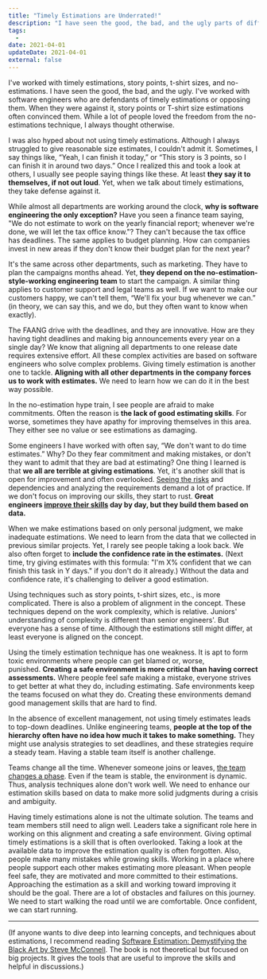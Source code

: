 ```yaml
---
title: "Timely Estimations are Underrated!"
description: "I have seen the good, the bad, and the ugly parts of different estimation techniques. I think timely estimations are better when they are done right."
tags:
  -
date: 2021-04-01
updateDate: 2021-04-01
external: false
---
```


I've worked with timely estimations, story points, t-shirt sizes, and no-estimations. I have seen the good, the bad, and the ugly. I've worked with software engineers who are defendants of timely estimations or opposing them. When they were against it, story points or T-shirt size estimations often convinced them. While a lot of people loved the freedom from the no-estimations technique, I always thought otherwise.

I was also hyped about not using timely estimations. Although I always struggled to give reasonable size estimates, I couldn't admit it. Sometimes, I say things like, “Yeah, I can finish it today,” or “This story is 3 points, so I can finish it in around two days.” Once I realized this and took a look at others, I usually see people saying things like these. At least **they say it to themselves, if not out loud**. Yet, when we talk about timely estimations, they take defense against it.

While almost all departments are working around the clock, **why is software engineering the only exception?** Have you seen a finance team saying, "We do not estimate to work on the yearly financial report; whenever we're done, we will let the tax office know."? They can't because the tax office has deadlines. The same applies to budget planning. How can companies invest in new areas if they don't know their budget plan for the next year?

It's the same across other departments, such as marketing. They have to plan the campaigns months ahead. Yet, **they depend on the no-estimation-style-working engineering team** to start the campaign. A similar thing applies to customer support and legal teams as well. If we want to make our customers happy, we can't tell them, “We'll fix your bug whenever we can.” (in theory, we can say this, and we do, but they often want to know when exactly).

The FAANG drive with the deadlines, and they are innovative. How are they having tight deadlines and making big announcements every year on a single day? We know that aligning all departments to one release date requires extensive effort. All these complex activities are based on software engineers who solve complex problems. Giving timely estimation is another one to tackle. **Aligning with all other departments in the company forces us to work with estimates.** We need to learn how we can do it in the best way possible.

In the no-estimation hype train, I see people are afraid to make commitments. Often the reason is **the lack of good estimating skills**. For worse, sometimes they have apathy for improving themselves in this area. They either see no value or see estimations as damaging.

Some engineers I have worked with often say, “We don't want to do time estimates.” Why? Do they fear commitment and making mistakes, or don't they want to admit that they are bad at estimating? One thing I learned is that **we all are terrible at giving estimations**. Yet, it's another skill that is open for improvement and often overlooked. [Seeing the risks](/why-cant-this-be-done-sooner) and dependencies and analyzing the requirements demand a lot of practice. If we don't focus on improving our skills, they start to rust. **Great engineers [improve their skills](/growth-with-systematic-bliss) day by day, but they build them based on data.**

When we make estimations based on only personal judgment, we make inadequate estimations. We need to learn from the data that we collected in previous similar projects. Yet, I rarely see people taking a look back. We also often forget to **include the confidence rate in the estimates.** (Next time, try giving estimates with this formula: "I'm X% confident that we can finish this task in Y days." if you don't do it already.) Without the data and confidence rate, it's challenging to deliver a good estimation.

Using techniques such as story points, t-shirt sizes, etc., is more complicated. There is also a problem of alignment in the concept. These techniques depend on the work complexity, which is relative. Juniors' understanding of complexity is different than senior engineers'. But everyone has a sense of time. Although the estimations still might differ, at least everyone is aligned on the concept.

Using the timely estimation technique has one weakness. It is apt to form toxic environments where people can get blamed or, worse, punished. **Creating a safe environment is more critical than having correct assessments.** Where people feel safe making a mistake, everyone strives to get better at what they do, including estimating. Safe environments keep the teams focused on what they do. Creating these environments demand good management skills that are hard to find.

In the absence of excellent management, not using timely estimates leads to top-down deadlines. Unlike engineering teams, **people at the top of the hierarchy often have no idea how much it takes to make something.** They might use analysis strategies to set deadlines, and these strategies require a steady team. Having a stable team itself is another challenge.

Teams change all the time. Whenever someone joins or leaves, [the team changes a phase](https://en.wikipedia.org/wiki/Tuckman%27s_stages_of_group_development). Even if the team is stable, the environment is dynamic. Thus, analysis techniques alone don't work well. We need to enhance our estimation skills based on data to make more solid judgments during a crisis and ambiguity.

Having timely estimations alone is not the ultimate solution. The teams and team members still need to align well. Leaders take a significant role here in working on this alignment and creating a safe environment. Giving optimal timely estimations is a skill that is often overlooked. Taking a look at the available data to improve the estimation quality is often forgotten. Also, people make many mistakes while growing skills. Working in a place where people support each other makes estimating more pleasant. When people feel safe, they are motivated and more committed to their estimations. Approaching the estimation as a skill and working toward improving it should be the goal. There are a lot of obstacles and failures on this journey. We need to start walking the road until we are comfortable. Once confident, we can start running.

---

(If anyone wants to dive deep into learning concepts, and techniques about estimations, I recommend reading [Software Estimation: Demystifying the Black Art by Steve McConnell](https://www.goodreads.com/book/show/93891.Software_Estimation). The book is not theoretical but focused on big projects. It gives the tools that are useful to improve the skills and helpful in discussions.)